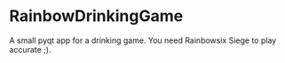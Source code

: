 # RainbowDrinkingGame

A small pyqt app for a drinking game. You need Rainbowsix Siege to play accurate ;).

